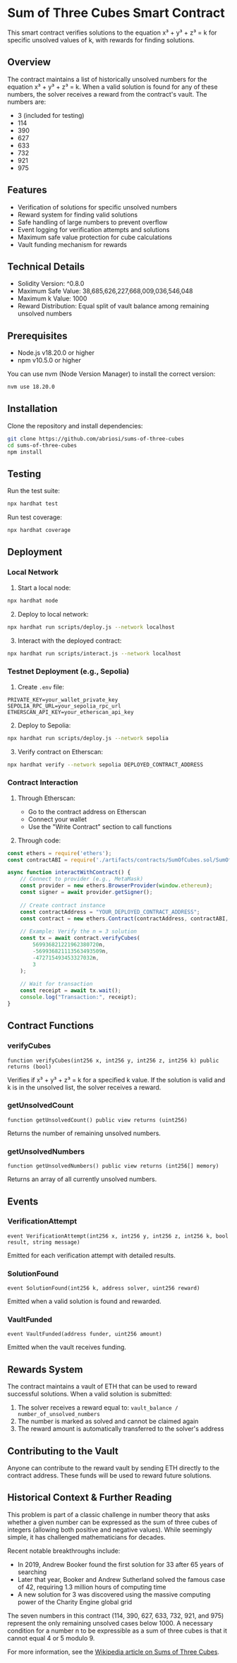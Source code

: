 # Sum of Three Cubes Smart Contract

This smart contract verifies solutions to the equation x³ + y³ + z³ = k for specific unsolved values of k, with rewards for finding solutions.

## Overview

The contract maintains a list of historically unsolved numbers for the equation x³ + y³ + z³ = k. When a valid solution is found for any of these numbers, the solver receives a reward from the contract's vault. The numbers are:

- 3 (included for testing)
- 114
- 390
- 627
- 633
- 732
- 921
- 975

## Features

- Verification of solutions for specific unsolved numbers
- Reward system for finding valid solutions
- Safe handling of large numbers to prevent overflow
- Event logging for verification attempts and solutions
- Maximum safe value protection for cube calculations
- Vault funding mechanism for rewards

## Technical Details

- Solidity Version: ^0.8.0
- Maximum Safe Value: 38,685,626,227,668,009,036,546,048
- Maximum k Value: 1000
- Reward Distribution: Equal split of vault balance among remaining unsolved numbers

## Prerequisites

- Node.js v18.20.0 or higher
- npm v10.5.0 or higher

You can use nvm (Node Version Manager) to install the correct version:
```bash
nvm use 18.20.0
```

## Installation

Clone the repository and install dependencies:

```bash
git clone https://github.com/abriosi/sums-of-three-cubes
cd sums-of-three-cubes
npm install
```

## Testing

Run the test suite:

```bash
npx hardhat test
```

Run test coverage:

```bash
npx hardhat coverage
```

## Deployment

### Local Network
1. Start a local node:
```bash
npx hardhat node
```

2. Deploy to local network:
```bash
npx hardhat run scripts/deploy.js --network localhost
```

3. Interact with the deployed contract:
```bash
npx hardhat run scripts/interact.js --network localhost
```

### Testnet Deployment (e.g., Sepolia)

1. Create `.env` file:
```plaintext
PRIVATE_KEY=your_wallet_private_key
SEPOLIA_RPC_URL=your_sepolia_rpc_url
ETHERSCAN_API_KEY=your_etherscan_api_key
```

2. Deploy to Sepolia:
```bash
npx hardhat run scripts/deploy.js --network sepolia
```

3. Verify contract on Etherscan:
```bash
npx hardhat verify --network sepolia DEPLOYED_CONTRACT_ADDRESS
```

### Contract Interaction

1. Through Etherscan:
   - Go to the contract address on Etherscan
   - Connect your wallet
   - Use the "Write Contract" section to call functions

2. Through code:
```javascript
const ethers = require('ethers');
const contractABI = require('./artifacts/contracts/SumOfCubes.sol/SumOfCubes.json').abi;

async function interactWithContract() {
    // Connect to provider (e.g., MetaMask)
    const provider = new ethers.BrowserProvider(window.ethereum);
    const signer = await provider.getSigner();
    
    // Create contract instance
    const contractAddress = "YOUR_DEPLOYED_CONTRACT_ADDRESS";
    const contract = new ethers.Contract(contractAddress, contractABI, signer);
    
    // Example: Verify the n = 3 solution
    const tx = await contract.verifyCubes(
        569936821221962380720n,
        -569936821113563493509n,
        -472715493453327032n,
        3
    );
    
    // Wait for transaction
    const receipt = await tx.wait();
    console.log("Transaction:", receipt);
}
```

## Contract Functions

### verifyCubes
```solidity
function verifyCubes(int256 x, int256 y, int256 z, int256 k) public returns (bool)
```
Verifies if x³ + y³ + z³ = k for a specified k value. If the solution is valid and k is in the unsolved list, the solver receives a reward.

### getUnsolvedCount
```solidity
function getUnsolvedCount() public view returns (uint256)
```
Returns the number of remaining unsolved numbers.

### getUnsolvedNumbers
```solidity
function getUnsolvedNumbers() public view returns (int256[] memory)
```
Returns an array of all currently unsolved numbers.

## Events

### VerificationAttempt
```solidity
event VerificationAttempt(int256 x, int256 y, int256 z, int256 k, bool result, string message)
```
Emitted for each verification attempt with detailed results.

### SolutionFound
```solidity
event SolutionFound(int256 k, address solver, uint256 reward)
```
Emitted when a valid solution is found and rewarded.

### VaultFunded
```solidity
event VaultFunded(address funder, uint256 amount)
```
Emitted when the vault receives funding.

## Rewards System

The contract maintains a vault of ETH that can be used to reward successful solutions. When a valid solution is submitted:

1. The solver receives a reward equal to: `vault_balance / number_of_unsolved_numbers`
2. The number is marked as solved and cannot be claimed again
3. The reward amount is automatically transferred to the solver's address

## Contributing to the Vault

Anyone can contribute to the reward vault by sending ETH directly to the contract address. These funds will be used to reward future solutions.

## Historical Context & Further Reading

This problem is part of a classic challenge in number theory that asks whether a given number can be expressed as the sum of three cubes of integers (allowing both positive and negative values). While seemingly simple, it has challenged mathematicians for decades.

Recent notable breakthroughs include:
- In 2019, Andrew Booker found the first solution for 33 after 65 years of searching
- Later that year, Booker and Andrew Sutherland solved the famous case of 42, requiring 1.3 million hours of computing time
- A new solution for 3 was discovered using the massive computing power of the Charity Engine global grid

The seven numbers in this contract (114, 390, 627, 633, 732, 921, and 975) represent the only remaining unsolved cases below 1000. A necessary condition for a number n to be expressible as a sum of three cubes is that it cannot equal 4 or 5 modulo 9.

For more information, see the [Wikipedia article on Sums of Three Cubes](https://en.wikipedia.org/wiki/Sums_of_three_cubes).
